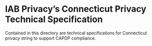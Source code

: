 # IAB Privacy’s Connecticut Privacy Technical Specification




Contained in this directory are technical specifications for Connecticut privacy string to support CAPDP compliance.
